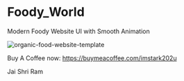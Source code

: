 # Foody_World
Modern Foody Website UI with Smooth Animation


![organic-food-website-template](https://github.com/user-attachments/assets/3544560e-dd3c-4ebd-809b-76fbfc65111d)

Buy A Coffee now: https://buymeacoffee.com/imstark202u

Jai Shri Ram
